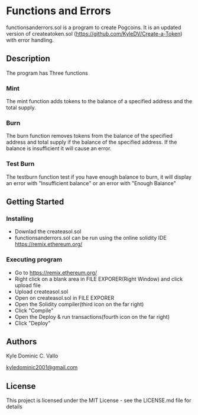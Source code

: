 # Functions and Errors

functionsanderrors.sol is a program to create Pogcoins. It is an updated version of createatoken.sol (https://github.com/KyleDV/Create-a-Token) with error handling.

## Description

The program has Three functions
### Mint
The mint function adds tokens to the balance of a specified address and the total supply.
### Burn
The burn function removes tokens from the balance of the specified address and total supply if the balance of the specified address. If the balance is insufficient it will cause an error.
### Test Burn
The testburn function test if you have enough balance to burn, it will display an error with "Insufficient balance" or an error with "Enough Balance"

## Getting Started

### Installing

* Downlad the createasol.sol
* functionsanderrors.sol can be run using the online solidity IDE https://remix.ethereum.org/

### Executing program

* Go to https://remix.ethereum.org/
* Right click on a blank area in FILE EXPORER(Right Window) and click upload file
* Upload createasol.sol
* Open on createasol.sol in FILE EXPORER
* Open the Solidity compiler(third icon on the far right)
* Click "Compile"
* Open the Deploy & run transactions(fourth icon on the far right)
* Click "Deploy"

## Authors

Kyle Dominic C. Vallo

kyledominic2001@gmail.com

## License

This project is licensed under the MIT License - see the LICENSE.md file for details
